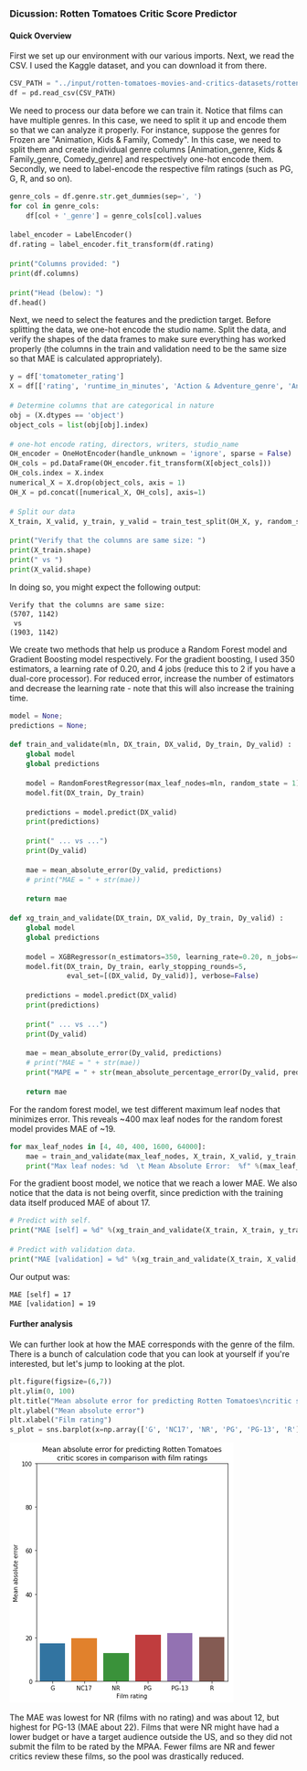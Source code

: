 ### Dicussion: Rotten Tomatoes Critic Score Predictor

#### Quick Overview

First we set up our environment with our various imports. Next, we read the CSV. I used the Kaggle dataset, and you can download it from there.

```python
CSV_PATH = "../input/rotten-tomatoes-movies-and-critics-datasets/rotten_tomatoes_movies.csv"
df = pd.read_csv(CSV_PATH)
```

We need to process our data before we can train it. Notice that films can have multiple genres. In this case, we need to split it up and encode them so that we can analyze it properly. For instance, suppose the genres for Frozen are "Animation, Kids & Family, Comedy". In this case, we need to split them and create individual genre columns [Animation_genre, Kids & Family_genre, Comedy_genre] and respectively one-hot encode them. Secondly, we need to label-encode the respective film ratings (such as PG, G, R, and so on).


```python
genre_cols = df.genre.str.get_dummies(sep=', ')
for col in genre_cols:
    df[col + '_genre'] = genre_cols[col].values

label_encoder = LabelEncoder()
df.rating = label_encoder.fit_transform(df.rating)

print("Columns provided: ")
print(df.columns)

print("Head (below): ")
df.head()
```

Next, we need to select the features and the prediction target. Before splitting the data, we one-hot encode the studio name. Split the data, and verify the shapes of the data frames to make sure everything has worked properly (the columns in the train and validation need to be the same size so that MAE is calculated appropriately).


```python
y = df['tomatometer_rating']
X = df[['rating', 'runtime_in_minutes', 'Action & Adventure_genre', 'Animation_genre', '...', 'Television_genre', 'Western_genre', 'studio_name']]

# Determine columns that are categorical in nature
obj = (X.dtypes == 'object')
object_cols = list(obj[obj].index)

# one-hot encode rating, directors, writers, studio_name 
OH_encoder = OneHotEncoder(handle_unknown = 'ignore', sparse = False)
OH_cols = pd.DataFrame(OH_encoder.fit_transform(X[object_cols]))
OH_cols.index = X.index
numerical_X = X.drop(object_cols, axis = 1)
OH_X = pd.concat([numerical_X, OH_cols], axis=1)

# Split our data
X_train, X_valid, y_train, y_valid = train_test_split(OH_X, y, random_state=0)

print("Verify that the columns are same size: ")
print(X_train.shape)
print(" vs ")
print(X_valid.shape)
```

In doing so, you might expect the following output:

    Verify that the columns are same size: 
    (5707, 1142)
     vs 
    (1903, 1142)

We create two methods that help us produce a Random Forest model and Gradient Boosting model respectively. For the gradient boosting, I used 350 estimators, a learning rate of 0.20, and 4 jobs (reduce this to 2 if you have a dual-core processor). For reduced error, increase the number of estimators and decrease the learning rate - note that this will also increase the training time.


```python
model = None;
predictions = None;

def train_and_validate(mln, DX_train, DX_valid, Dy_train, Dy_valid) :
    global model
    global predictions 
    
    model = RandomForestRegressor(max_leaf_nodes=mln, random_state = 1)
    model.fit(DX_train, Dy_train)
    
    predictions = model.predict(DX_valid)
    print(predictions)
    
    print(" ... vs ...")
    print(Dy_valid)
    
    mae = mean_absolute_error(Dy_valid, predictions)
    # print("MAE = " + str(mae))
    
    return mae

def xg_train_and_validate(DX_train, DX_valid, Dy_train, Dy_valid) :
    global model
    global predictions 
    
    model = XGBRegressor(n_estimators=350, learning_rate=0.20, n_jobs=4, random_state=1)
    model.fit(DX_train, Dy_train, early_stopping_rounds=5, 
              eval_set=[(DX_valid, Dy_valid)], verbose=False)
    
    predictions = model.predict(DX_valid)
    print(predictions)
    
    print(" ... vs ...")
    print(Dy_valid)
    
    mae = mean_absolute_error(Dy_valid, predictions)
    # print("MAE = " + str(mae))
    print("MAPE = " + str(mean_absolute_percentage_error(Dy_valid, predictions)))
    
    return mae
```

For the random forest model, we test different maximum leaf nodes that minimizes error. This reveals ~400 max leaf nodes for the random forest model provides MAE of ~19.


```python
for max_leaf_nodes in [4, 40, 400, 1600, 64000]:
    mae = train_and_validate(max_leaf_nodes, X_train, X_valid, y_train, y_valid)
    print("Max leaf nodes: %d  \t Mean Absolute Error:  %f" %(max_leaf_nodes, mae))
```

For the gradient boost model, we notice that we reach a lower MAE. We also notice that the data is not being overfit, since prediction with the training data itself produced MAE of about 17.

```python
# Predict with self.
print("MAE [self] = %d" %(xg_train_and_validate(X_train, X_train, y_train, y_train)) )

# Predict with validation data.
print("MAE [validation] = %d" %(xg_train_and_validate(X_train, X_valid, y_train, y_valid)) )
```

Our output was:


    MAE [self] = 17
    MAE [validation] = 19

#### Further analysis

We can further look at how the MAE corresponds with the genre of the film. There is a bunch of calculation code that you can look at yourself if you're interested, but let's jump to looking at the plot.

```python
plt.figure(figsize=(6,7))
plt.ylim(0, 100)
plt.title("Mean absolute error for predicting Rotten Tomatoes\ncritic scores in comparison with film ratings")
plt.ylabel("Mean absolute error")
plt.xlabel("Film rating")
s_plot = sns.barplot(x=np.array(['G', 'NC17', 'NR', 'PG', 'PG-13', 'R']), y=hist_X)
```


![png](rottentomatoesscorepredictor-kernel45f954f728_files/rottentomatoesscorepredictor-kernel45f954f728_9_0.png)

The MAE was lowest for NR (films with no rating) and was about 12, but highest for PG-13 (MAE about 22). Films that were NR might have had a lower budget or have a target audience outside the US, and so they did not submit the film to be rated by the MPAA. Fewer films are NR and fewer critics review these films, so the pool was drastically reduced.